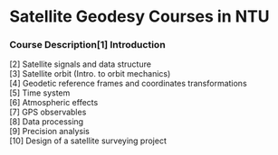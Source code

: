 # Satellite Geodesy Courses in NTU


### Course Description[1] Introduction   
[2] Satellite signals and data structure  
[3] Satellite orbit (Intro. to orbit mechanics)    
[4] Geodetic reference frames and coordinates transformations   
[5] Time system   
[6] Atmospheric effects   
[7] GPS observables   
[8] Data processing   
[9] Precision analysis   
[10] Design of a satellite surveying project   
